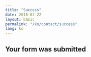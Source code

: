 ```yaml
---
title: "Success"
date: 2018-02-22
layout: basic
permalink: "/ko/contact/success"
lang: ko
---
```


## Your form was submitted
